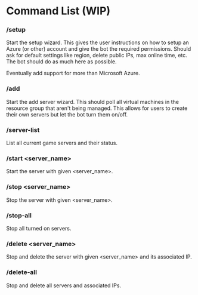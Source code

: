 # Command List (WIP)
### /setup
Start the setup wizard. This gives the user instructions on how to setup an Azure (or other) account and give the bot the required permissions. Should ask for default settings like region, delete public IPs, max online time, etc. The bot should do as much here as possible.

Eventually add support for more than Microsoft Azure.

### /add
Start the add server wizard. This should poll all virtual machines in the resource group that aren't being managed. This allows for users to create their own servers but let the bot turn them on/off.

### /server-list
List all current game servers and their status.

### /start <server_name>
Start the server with given <server_name>.

### /stop <server_name>
Stop the server with given <server_name>.

### /stop-all
Stop all turned on servers.

### /delete <server_name>
Stop and delete the server with given <server_name> and its associated IP.

### /delete-all
Stop and delete all servers and associated IPs.